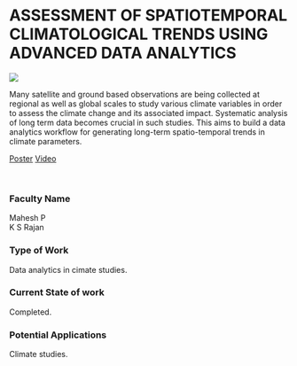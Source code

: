 # ASSESSMENT OF SPATIOTEMPORAL CLIMATOLOGICAL TRENDS USING ADVANCED DATA ANALYTICS

![](https://i.imgur.com/dsALUYq.png)

Many satellite and ground based observations are being collected at regional as well as global scales to study various climate variables in order to assess the climate change and its associated impact. Systematic analysis of long term data becomes crucial in such studies. This aims to build a data analytics workflow for generating long-term spatio-temporal trends in climate parameters.

[Poster](24.%20ASSESSMENT%20OF%20SPATIOTEMPORAL%20CLIMATOLOGICAL%20TRENDS%20USING%20ADVANCED%20DATA%20ANALYTICS.pdf)
[Video](https://youtu.be/01Dz6Ef8fZg)

<br>


### Faculty Name

Mahesh P<br>
K S Rajan


### Type of Work

Data analytics in cimate studies.


### Current State of work

Completed.


### Potential Applications

Climate studies.
